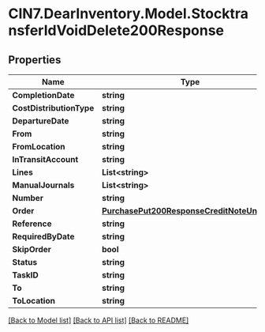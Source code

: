 # CIN7.DearInventory.Model.StocktransferIdVoidDelete200Response

## Properties

| Name                     | Type                                                                                      | Description | Notes      |
| ------------------------ | ----------------------------------------------------------------------------------------- | ----------- | ---------- |
| **CompletionDate**       | **string**                                                                                |             | [optional] |
| **CostDistributionType** | **string**                                                                                |             | [optional] |
| **DepartureDate**        | **string**                                                                                |             | [optional] |
| **From**                 | **string**                                                                                |             | [optional] |
| **FromLocation**         | **string**                                                                                |             | [optional] |
| **InTransitAccount**     | **string**                                                                                |             | [optional] |
| **Lines**                | **List&lt;string&gt;**                                                                    |             | [optional] |
| **ManualJournals**       | **List&lt;string&gt;**                                                                    |             | [optional] |
| **Number**               | **string**                                                                                |             | [optional] |
| **Order**                | [**PurchasePut200ResponseCreditNoteUnstock**](PurchasePut200ResponseCreditNoteUnstock.md) |             | [optional] |
| **Reference**            | **string**                                                                                |             | [optional] |
| **RequiredByDate**       | **string**                                                                                |             | [optional] |
| **SkipOrder**            | **bool**                                                                                  |             | [optional] |
| **Status**               | **string**                                                                                |             | [optional] |
| **TaskID**               | **string**                                                                                |             | [optional] |
| **To**                   | **string**                                                                                |             | [optional] |
| **ToLocation**           | **string**                                                                                |             | [optional] |

[[Back to Model list]](../README.md#documentation-for-models) [[Back to API list]](../README.md#documentation-for-api-endpoints) [[Back to README]](../README.md)
